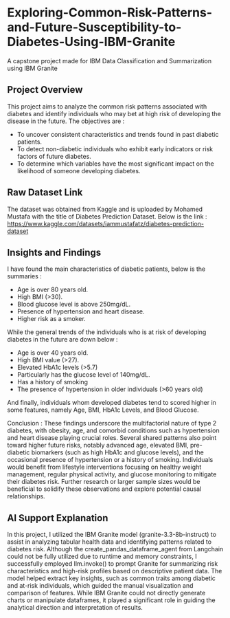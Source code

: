 # Exploring-Common-Risk-Patterns-and-Future-Susceptibility-to-Diabetes-Using-IBM-Granite
A capstone project made for IBM Data Classification and Summarization using IBM Granite

## Project Overview
This project aims to analyze the common risk patterns associated with diabetes and identify individuals who may bet at high risk of developing the disease in the future. The objectives are :
- To uncover consistent characteristics and trends found in past diabetic patients.
- To detect non-diabetic individuals who exhibit early indicators or risk factors of future diabetes.
- To determine which variables have the most significant impact on the likelihood of someone developing diabetes.

## Raw Dataset Link
The dataset was obtained from Kaggle and is uploaded by Mohamed Mustafa with the title of Diabetes Prediction Dataset.
Below is the link :
https://www.kaggle.com/datasets/iammustafatz/diabetes-prediction-dataset

## Insights and Findings
I have found the main characteristics of diabetic patients, below is the summaries :
- Age is over 80 years old.
- High BMI (>30).
- Blood glucose level is above 250mg/dL.
- Presence of hypertension and heart disease.
- Higher risk as a smoker.
  
While the general trends of the individuals who is at risk of developing diabetes in the future are down below :
- Age is over 40 years old.
- High BMI value (>27).
- Elevated HbA1c levels (>5.7)
- Particularly has the glucose level of 140mg/dL.
- Has a history of smoking
- The presence of hypertension in older individuals (>60 years old)

And finally, individuals whom developed diabetes tend to scored higher in some features, namely Age, BMI, HbA1c Levels, and Blood Glucose.

Conclusion :
These findings underscore the multifactorial nature of type 2 diabetes, with obesity, age, and comorbid conditions such as hypertension and heart disease playing crucial roles. Several shared patterns also point toward higher future risks, notably advanced age, elevated BMI, pre-diabetic biomarkers (such as high HbA1c and glucose levels), and the occasional presence of hypertension or a history of smoking. Individuals would benefit from lifestyle interventions focusing on healthy weight management, regular physical activity, and glucose monitoring to mitigate their diabetes risk. Further research or larger sample sizes would be beneficial to solidify these observations and explore potential causal relationships.

## AI Support Explanation
In this project, I utilized the IBM Granite model (granite-3.3-8b-instruct) to assist in analyzing tabular health data and identifying patterns related to diabetes risk. Although the create_pandas_dataframe_agent from Langchain could not be fully utilized due to runtime and memory constraints, I successfully employed llm.invoke() to prompt Granite for summarizing risk characteristics and high-risk profiles based on descriptive patient data. The model helped extract key insights, such as common traits among diabetic and at-risk individuals, which guided the manual visualization and comparison of features. While IBM Granite could not directly generate charts or manipulate dataframes, it played a significant role in guiding the analytical direction and interpretation of results.
